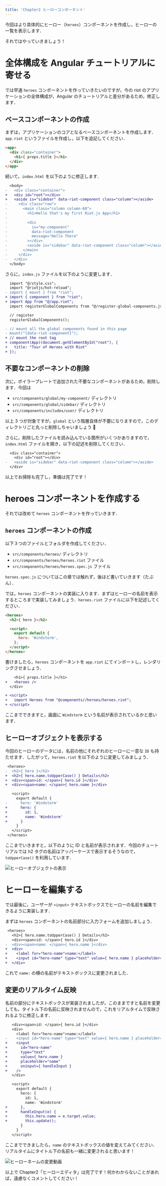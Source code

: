 ```yaml
---
title: 'Chapter2 ヒーローコンポーネント'
---
```


今回はより具体的にヒーロー（`heroes`）コンポーネントを作成し，ヒーローの一覧を表示します．

それではやっていきましょう！

# 全体構成を Angular チュートリアルに寄せる

では早速 `heroes` コンポーネントを作っていきたいのですが，今の riot のアプリケーションの全体構成が，Angular のチュートリアルと差分があるため，修正します．

## ベースコンポーネントの作成

まずは，アプリケーションのコアとなるベースコンポーネントを作成します．`app.riot` というファイルを作成し，以下を追記してください．

```html
<app>
  <div class="container">
    <h1>{ props.title }</h1>
  </div>
</app>
```

続いて，`index.html` を以下のように修正します．

```diff
  <body>
-   <div class="container">
+   <div id="root"></div>
+   <aside is="sidebar" data-riot-component class="column"></aside>
-     <div class="row">
-       <main class="column column-60">
-         <h1>Hello that's my first Riot.js App</h1>
-
-         <div
-           is="my-component"
-           data-riot-component
-           message="Hello There"
-         ></div>
-         <aside is="sidebar" data-riot-component class="column"></aside>
-       </main>
-     </div>
-   </div>
  </body>
```

さらに，`index.js` ファイルを以下のように変更します．

```diff
  import "@/style.css";
  import "@riotjs/hot-reload";
- import { mount } from "riot";
+ import { component } from "riot";
+ import App from "@/app.riot";
  import registerGlobalComponents from "@/register-global-components.js";

  // register
  registerGlobalComponents();

- // mount all the global components found in this page
- mount("[data-riot-component]");
+ // mount the root tag
+ component(App)(document.getElementById("root"), {
+   title: "Tour of Heroes with Riot"
+ });
```

## 不要なコンポーネントの削除

次に，ボイラープレートで追加された不要なコンポーネントがあるため，削除します．今回は

- `src/components/global/my-component/` ディレクトリ
- `src/components/global/sidebar/` ディレクトリ
- `src/components/includes/user/` ディレクトリ

以上 3 つが対象ですが，`global` という階層自体が不要になりますので，このディレクトリごと丸っと削除しちゃいましょう 💁

さらに，削除したファイルを読み込んでいる箇所がいくつかありますので，`index.html` ファイルを開き，以下の記述を削除してください．

```diff
  <div class="container">
    <div id="root"></div>
-   <aside is="sidebar" data-riot-component class="column"></aside>
  </div>
```

以上でお掃除も完了し，準備は完了です！

# heroes コンポーネントを作成する

それでは改めて `heroes` コンポーネントを作っていきます．

## `heroes` コンポーネントの作成

以下３つのファイルとフォルダを作成してください．

- `src/components/heroes/` ディレクトリ
- `src/components/heroes/heroes.riot` ファイル
- `src/components/heroes/heroes.spec.js` ファイル

`heroes.spec.js` についてはこの章では触れず，後ほど書いていきます（たぶん）．

では，`heroes` コンポーネントの実装に入ります．まずはヒーローの名前を表示するところまで実装してみましょう．`heroes.riot` ファイルに以下を記述してください．

```html
<heroes>
  <h2>{ hero }</h2>

  <script>
    export default {
      hero: 'Windstorm',
    };
  </script>
</heroes>
```

書けましたら，`heroes` コンポーネントを `app.riot` にてインポートし，レンダリングさせましょう．

```diff
    <h1>{ props.title }</h1>
+   <heroes />
  </div>

+ <script>
+   import Heroes from "@components//heroes/heroes.riot";
+ </script>
```

ここまでできますと，画面に `Windstorm` という名前が表示されているかと思います．

## ヒーローオブジェクトを表示する

今回のヒーローのデータには，名前の他にそれぞれのヒーローに一意な `ID` も持たせます．したがって，`heroes.riot` を以下のように変更してみましょう．

```diff
 <heroes>
-  <h2>{ hero }</h2>
+  <h2>{ hero.name.toUpperCase() } Details</h2>
+  <div><span>id: </span>{ hero.id }</div>
+  <div><span>name: </span>{ hero.name }</div>

   <script>
     export default {
-      hero: 'Windstorm'
+      hero: {
+        id: 1,
+        name: 'Windstorm'
+      }
     }
   </script>
 </heroes>
```

ここまでいきますと，以下のように ID と名前が表示されます．今回のチュートリアルでは h2 タグの名前はアッパーケースで表示するそうなので，`toUpperCase()` を利用しています．

![ヒーローオブジェクトの表示](/images/books/riotjs_toh/02_show_hero_object.png)

# ヒーローを編集する

では最後に，ユーザーが `<input>` テキストボックスでヒーローの名前を編集できるように実装します．

まずは `heroes` コンポーネントの名前部分に入力フォームを追加しましょう．

```diff
 <heroes>
   <h2>{ hero.name.toUpperCase() } Details</h2>
   <div><span>id: </span>{ hero.id }</div>
-  <div><span>name: </span>{ hero.name }</div>
+  <div>
+    <label for="hero-name">name:</label>
+    <input id="hero-name" type="text" value={ hero.name } placeholder="name" />
+  </div>
```

これで `name:` の横の名前がテキストボックスに変更されました．

## 変更のリアルタイム反映

名前の部分にテキストボックスが実装されましたが，このままですと名前を変更しても，タイトル下の名前に反映されませんので，これをリアルタイムで反映されるように修正します．

```diff
   <div><span>id: </span>{ hero.id }</div>
   <div>
     <label for="hero-name">name:</label>
-    <input id="hero-name" type="text" value={ hero.name } placeholder="name" />
+    <input
+      id="hero-name"
+      type="text"
+      value={ hero.name }
+      placeholder="name"
+      oninput={ handleInput }
+    />
   </div>

   <script>
     export default {
       hero: {
         id: 1,
         name: 'Windstorm'
+      },
+      handleInput(e) {
+        this.hero.name = e.target.value;
+        this.update();
       }
     }
   </script>
```

ここまでできましたら，`name` のテキストボックスの値を変えてみてください．リアルタイムにタイトル下の名前も一緒に変更されると思います！

![ヒーローネームの変更動画](/images/books/riotjs_toh/02_change_hero_name.gif)

以上で Chapter2「ヒーローエディタ」は完了です！何かわからないことがあれば，遠慮なくコメントしてください！
